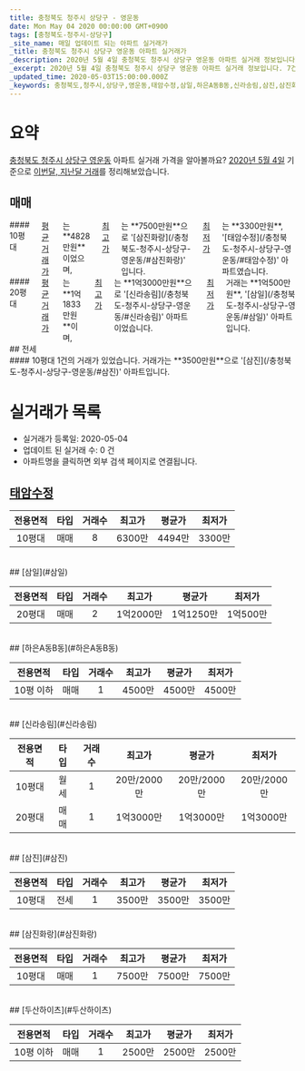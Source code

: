 ```yaml
---
title: 충청북도 청주시 상당구 - 영운동
date: Mon May 04 2020 00:00:00 GMT+0900
tags: [충청북도-청주시-상당구]
_site_name: 매일 업데이트 되는 아파트 실거래가
_title: 충청북도 청주시 상당구 영운동 아파트 실거래가
_description: 2020년 5월 4일 충청북도 청주시 상당구 영운동 아파트 실거래 정보입니다. 7건 아파트 정보가 있습니다.
_excerpt: 2020년 5월 4일 충청북도 청주시 상당구 영운동 아파트 실거래 정보입니다. 7건 아파트 정보가 있습니다.
_updated_time: 2020-05-03T15:00:00.000Z
_keywords: 충청북도,청주시,상당구,영운동,태암수정,삼일,하은A동B동,신라송림,삼진,삼진화랑,두산하이츠
---
```





# 요약
<ins>충청북도 청주시 상당구 영운동</ins> 아파트 실거래 가격을 알아볼까요? <ins>2020년 5월 4일</ins> 기준으로 <ins>이번달, 지난달 거래</ins>를 정리해보았습니다.

## 매매
<div class="container">
<div class="six columns" markdown="1">
#### 10평대
<ins>평균 거래가</ins>는 **4828만원**이었으며, <ins>최고가</ins>는 **7500만원**으로 '[삼진화랑](/충청북도-청주시-상당구-영운동/#삼진화랑)' 입니다. <ins>최저가</ins>는 **3300만원**, '[태암수정](/충청북도-청주시-상당구-영운동/#태암수정)' 아파트였습니다.
</div>
<div class="six columns" markdown="1">
#### 20평대
<ins>평균 거래가</ins>는 **1억1833만원**이며, <ins>최고가</ins>는 **1억3000만원**으로 '[신라송림](/충청북도-청주시-상당구-영운동/#신라송림)' 아파트이었습니다. <ins>최저가</ins> 거래는 **1억500만원**, '[삼일](/충청북도-청주시-상당구-영운동/#삼일)' 아파트입니다.
</div>
</div>
## 전세
<div class="container">
<div class="twelve columns" markdown="1">
#### 10평대
1건의 거래가 있었습니다. 거래가는 **3500만원**으로 '[삼진](/충청북도-청주시-상당구-영운동/#삼진)' 아파트입니다.
</div>
</div>



# 실거래가 목록
- 실거래가 등록일: 2020-05-04
- 업데이트 된 실거래 수: 0 건
- 아파트명을 클릭하면 외부 검색 페이지로 연결됩니다.

## [태암수정](#태암수정)

|전용면적|타입|거래수|최고가|평균가|최저가|
|:---:|:---:|:---:|:---:|:---:|:---:|
|10평대|<span class="deal-type-1">매매</span>|8|6300만|4494만|3300만|

<br/>
## [삼일](#삼일)

|전용면적|타입|거래수|최고가|평균가|최저가|
|:---:|:---:|:---:|:---:|:---:|:---:|
|20평대|<span class="deal-type-1">매매</span>|2|1억2000만|1억1250만|1억500만|

<br/>
## [하은A동B동](#하은A동B동)

|전용면적|타입|거래수|최고가|평균가|최저가|
|:---:|:---:|:---:|:---:|:---:|:---:|
|10평 이하|<span class="deal-type-1">매매</span>|1|4500만|4500만|4500만|

<br/>
## [신라송림](#신라송림)

|전용면적|타입|거래수|최고가|평균가|최저가|
|:---:|:---:|:---:|:---:|:---:|:---:|
|10평대|<span class="deal-type-3">월세</span>|1|20만/2000만|20만/2000만|20만/2000만|
|20평대|<span class="deal-type-1">매매</span>|1|1억3000만|1억3000만|1억3000만|

<br/>
## [삼진](#삼진)

|전용면적|타입|거래수|최고가|평균가|최저가|
|:---:|:---:|:---:|:---:|:---:|:---:|
|10평대|<span class="deal-type-2">전세</span>|1|3500만|3500만|3500만|

<br/>
## [삼진화랑](#삼진화랑)

|전용면적|타입|거래수|최고가|평균가|최저가|
|:---:|:---:|:---:|:---:|:---:|:---:|
|10평대|<span class="deal-type-1">매매</span>|1|7500만|7500만|7500만|

<br/>
## [두산하이츠](#두산하이츠)

|전용면적|타입|거래수|최고가|평균가|최저가|
|:---:|:---:|:---:|:---:|:---:|:---:|
|10평 이하|<span class="deal-type-1">매매</span>|1|2500만|2500만|2500만|

<br/>



